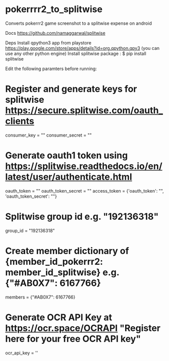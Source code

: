 # pokerrrr2_to_splitwise
Converts pokerrr2 game screenshot to a splitwise expense on android

Docs
https://github.com/namaggarwal/splitwise

Deps
Install qpython3 app from playstore https://play.google.com/store/apps/details?id=org.qpython.qpy3 (you can use any other python engine)
Install splitwise package :
$ pip install splitwise

Edit the following paramters before running:
# Register and generate keys for splitwise https://secure.splitwise.com/oauth_clients 
consumer_key = "<obfuscated>"
consumer_secret = "<obfuscated>"

# Generate oauth1 token using https://splitwise.readthedocs.io/en/latest/user/authenticate.html
oauth_token = "<obfuscated>"
oauth_token_secret = "<obfuscated>"
access_token = {'oauth_token': "<obfuscated>", 'oauth_token_secret': "<obfuscated>"}

# Splitwise group id e.g. "192136318"
group_id = "192136318"

# Create member dictionary of {member_id_pokerrr2: member_id_splitwise} e.g. {"#AB0X7": 6167766}
members = {"#AB0X7": 6167766}

# Generate OCR API Key at https://ocr.space/OCRAPI "Register here for your free OCR API key"
ocr_api_key = '<obfuscated>'
